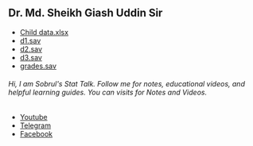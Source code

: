 ## Dr. Md. Sheikh Giash Uddin Sir
- <a href="assets/Giash Sir/Child data.xlsx" download> Child data.xlsx </a>
- <a href="assets/Giash Sir/d1.sav" download> d1.sav </a>
- <a href="assets/Giash Sir/d2.sav" download> d2.sav </a>
- <a href="assets/Giash Sir/d3.sav" download> d3.sav </a>
- <a href="assets/Giash Sir/grades.sav" download> grades.sav </a>



###### Hi, I am Sobrul's Stat Talk. Follow me for notes, educational videos, and helpful learning guides. You can visits for Notes and Videos.
  - <a href="https://www.youtube.com/@sobrulstattalk"> Youtube </a>
  - <a href="https://t.me/sobrulstattalk"> Telegram </a>
  - <a href="https://www.facebook.com/SobrulStatTalk"> Facebook </a>
